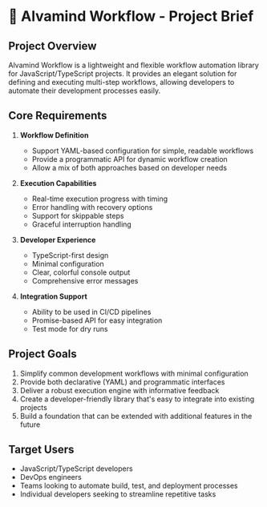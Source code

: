 # 🌊 Alvamind Workflow - Project Brief

## Project Overview

Alvamind Workflow is a lightweight and flexible workflow automation library for JavaScript/TypeScript projects. It provides an elegant solution for defining and executing multi-step workflows, allowing developers to automate their development processes easily.

## Core Requirements

1. **Workflow Definition**
   - Support YAML-based configuration for simple, readable workflows
   - Provide a programmatic API for dynamic workflow creation
   - Allow a mix of both approaches based on developer needs

2. **Execution Capabilities**
   - Real-time execution progress with timing
   - Error handling with recovery options
   - Support for skippable steps
   - Graceful interruption handling

3. **Developer Experience**
   - TypeScript-first design
   - Minimal configuration
   - Clear, colorful console output
   - Comprehensive error messages

4. **Integration Support**
   - Ability to be used in CI/CD pipelines
   - Promise-based API for easy integration
   - Test mode for dry runs

## Project Goals

1. Simplify common development workflows with minimal configuration
2. Provide both declarative (YAML) and programmatic interfaces
3. Deliver a robust execution engine with informative feedback
4. Create a developer-friendly library that's easy to integrate into existing projects
5. Build a foundation that can be extended with additional features in the future

## Target Users

- JavaScript/TypeScript developers
- DevOps engineers
- Teams looking to automate build, test, and deployment processes
- Individual developers seeking to streamline repetitive tasks
